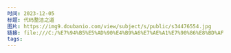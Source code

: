 ```yaml
---
时间: 2023-12-05
标题: 代码整洁之道
图片: https://img9.doubanio.com/view/subject/s/public/s34476554.jpg
链接: file:///C:/%E7%94%B5%E5%AD%90%E4%B9%A6%E7%AE%A1%E7%90%86%E8%BD%AF%E4%BB%B6/%E8%AE%A1%E7%AE%97%E6%9C%BA_%E7%9C%8B%E5%AE%8C%E7%9A%84/Wei%20Zhi/Dai%20Ma%20Zheng%20Ji%20Zhi%20Dao%20%20(Robert%20C.%20(37)/Dai%20Ma%20Zheng%20Ji%20Zhi%20Dao%20%20(Rober%20-%20Wei%20Zhi.pdf
tags:
---
```




